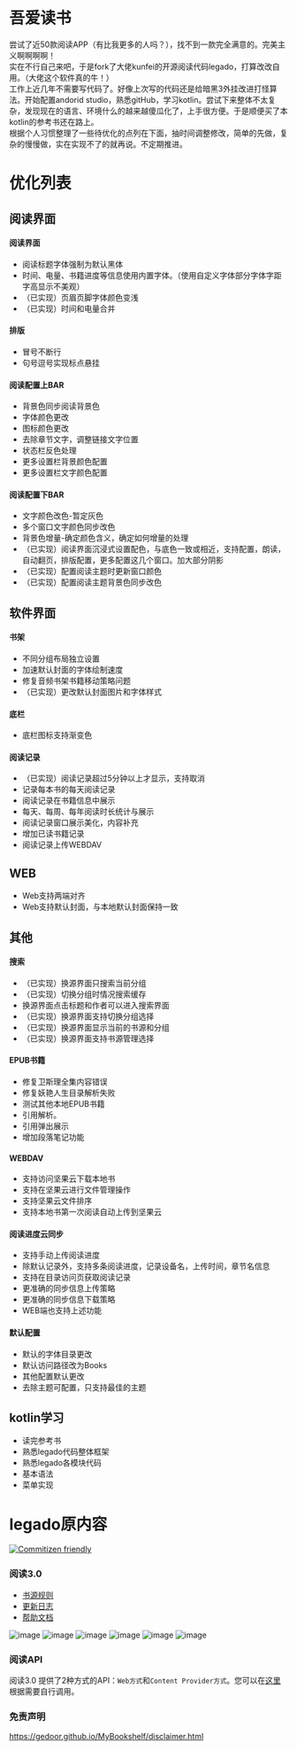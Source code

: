 # 吾爱读书 
尝试了近50款阅读APP（有比我更多的人吗？），找不到一款完全满意的。完美主义啊啊啊啊！  
实在不行自己来吧，于是fork了大佬kunfei的开源阅读代码legado，打算改改自用。（大佬这个软件真的牛！）  
工作上近几年不需要写代码了。好像上次写的代码还是给暗黑3外挂改进打怪算法。开始配置andorid studio，熟悉gitHub，学习kotlin。尝试下来整体不太复杂，发现现在的语言、环境什么的越来越傻瓜化了，上手很方便。于是顺便买了本kotlin的参考书还在路上。  
根据个人习惯整理了一些待优化的点列在下面，抽时间调整修改，简单的先做，复杂的慢慢做，实在实现不了的就再说。不定期推进。   
# 优化列表 
## 阅读界面
#### 阅读界面
* 阅读标题字体强制为默认黑体
* 时间、电量、书籍进度等信息使用内置字体。（使用自定义字体部分字体字距字高显示不美观）
* （已实现）页眉页脚字体颜色变浅
* （已实现）时间和电量合并
#### 排版
* 冒号不断行
* 句号逗号实现标点悬挂
#### 阅读配置上BAR
* 背景色同步阅读背景色
* 字体颜色更改
* 图标颜色更改
* 去除章节文字，调整链接文字位置
* 状态栏反色处理
* 更多设置栏背景颜色配置
* 更多设置栏文字颜色配置
#### 阅读配置下BAR
* 文字颜色改色-暂定灰色
* 多个窗口文字颜色同步改色
* 背景色增量-确定颜色含义，确定如何增量的处理
* （已实现）阅读界面沉浸式设置配色，与底色一致或相近，支持配置，朗读，自动翻页，排版配置，更多配置这几个窗口。加大部分阴影
* （已实现）配置阅读主题时更新窗口颜色
* （已实现）配置阅读主题背景色同步改色
## 软件界面
#### 书架
* 不同分组布局独立设置
* 加速默认封面的字体绘制速度
* 修复音频书架书籍移动策略问题
* （已实现）更改默认封面图片和字体样式
#### 底栏
* 底栏图标支持渐变色
#### 阅读记录
* （已实现）阅读记录超过5分钟以上才显示，支持取消
* 记录每本书的每天阅读记录
* 阅读记录在书籍信息中展示
* 每天、每周、每年阅读时长统计与展示
* 阅读记录窗口展示美化，内容补充
* 增加已读书籍记录
* 阅读记录上传WEBDAV
## WEB
* Web支持两端对齐
* Web支持默认封面，与本地默认封面保持一致
## 其他
#### 搜索
* （已实现）换源界面只搜索当前分组
* （已实现）切换分组时情况搜索缓存
* 换源界面点击标题和作者可以进入搜索界面
* （已实现）换源界面支持切换分组选择
* （已实现）换源界面显示当前的书源和分组
* （已实现）换源界面支持书源管理选择
#### EPUB书籍
* 修复卫斯理全集内容错误
* 修复妖艳人生目录解析失败
* 测试其他本地EPUB书籍
* 引用解析。
* 引用弹出展示
* 增加段落笔记功能
#### WEBDAV
* 支持访问坚果云下载本地书
* 支持在坚果云进行文件管理操作
* 支持坚果云文件排序
* 支持本地书第一次阅读自动上传到坚果云
#### 阅读进度云同步
* 支持手动上传阅读进度
* 除默认记录外，支持多条阅读进度，记录设备名，上传时间，章节名信息
* 支持在目录访问页获取阅读记录
* 更准确的同步信息上传策略
* 更准确的同步信息下载策略
* WEB端也支持上述功能
#### 默认配置
* 默认的字体目录更改
* 默认访问路径改为Books
* 其他配置默认更改
* 去除主题可配置，只支持最佳的主题
## kotlin学习
* 读完参考书
* 熟悉legado代码整体框架
* 熟悉legado各模块代码
* 基本语法
* 菜单实现
# legado原内容

[![Commitizen friendly](https://img.shields.io/badge/commitizen-friendly-brightgreen.svg)](http://commitizen.github.io/cz-cli/)

### 阅读3.0
* [书源规则](https://alanskycn.gitee.io/teachme/)
* [更新日志](/app/src/main/assets/updateLog.md)
* [帮助文档](/app/src/main/assets/help/appHelp.md)

![image](https://github.com/gedoor/gedoor.github.io/blob/master/images/%E9%98%85%E8%AF%BB%E7%AE%80%E4%BB%8B1.jpg)
![image](https://github.com/gedoor/gedoor.github.io/blob/master/images/%E9%98%85%E8%AF%BB%E7%AE%80%E4%BB%8B2.jpg)
![image](https://github.com/gedoor/gedoor.github.io/blob/master/images/%E9%98%85%E8%AF%BB%E7%AE%80%E4%BB%8B3.jpg)
![image](https://github.com/gedoor/gedoor.github.io/blob/master/images/%E9%98%85%E8%AF%BB%E7%AE%80%E4%BB%8B4.jpg)
![image](https://github.com/gedoor/gedoor.github.io/blob/master/images/%E9%98%85%E8%AF%BB%E7%AE%80%E4%BB%8B5.jpg)
![image](https://github.com/gedoor/gedoor.github.io/blob/master/images/%E9%98%85%E8%AF%BB%E7%AE%80%E4%BB%8B6.jpg)

### 阅读API
阅读3.0 提供了2种方式的API：`Web方式`和`Content Provider方式`。您可以在[这里](api.md)根据需要自行调用。 

### 免责声明
https://gedoor.github.io/MyBookshelf/disclaimer.html
